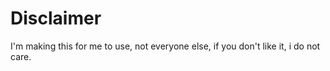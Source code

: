 # Disclaimer
I'm making this for me to use, not everyone else, if you don't like it, i do not care.

